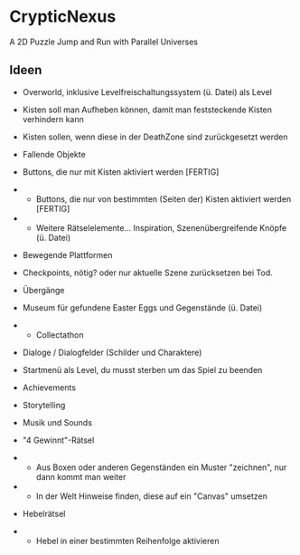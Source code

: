 # CrypticNexus
 A 2D Puzzle Jump and Run with Parallel Universes</br>

## Ideen</br>
- Overworld, inklusive Levelfreischaltungssystem (ü. Datei) als Level</br>
- Kisten soll man Aufheben können, damit man feststeckende Kisten verhindern kann</br>
- Kisten sollen, wenn diese in der DeathZone sind zurückgesetzt werden</br>
- Fallende Objekte</br>
- Buttons, die nur mit Kisten aktiviert werden [FERTIG]</br>
- - Buttons, die nur von bestimmten (Seiten der) Kisten aktiviert werden [FERTIG]</br>
- - Weitere Rätselelemente... Inspiration, Szenenübergreifende Knöpfe (ü. Datei)</br>
- Bewegende Plattformen</br>
- Checkpoints, nötig? oder nur aktuelle Szene zurücksetzen bei Tod.</br>
- Übergänge</br>
- Museum für gefundene Easter Eggs und Gegenstände (ü. Datei)</br>
- - Collectathon</br>
- Dialoge / Dialogfelder (Schilder und Charaktere)</br>
- Startmenü als Level, du musst sterben um das Spiel zu beenden</br>
- Achievements</br>
- Storytelling</br>
- Musik und Sounds</br>

- "4 Gewinnt"-Rätsel
- - Aus Boxen oder anderen Gegenständen ein Muster "zeichnen", nur dann kommt man weiter
- - In der Welt Hinweise finden, diese auf ein "Canvas" umsetzen

- Hebelrätsel
- - Hebel in einer bestimmten Reihenfolge aktivieren
